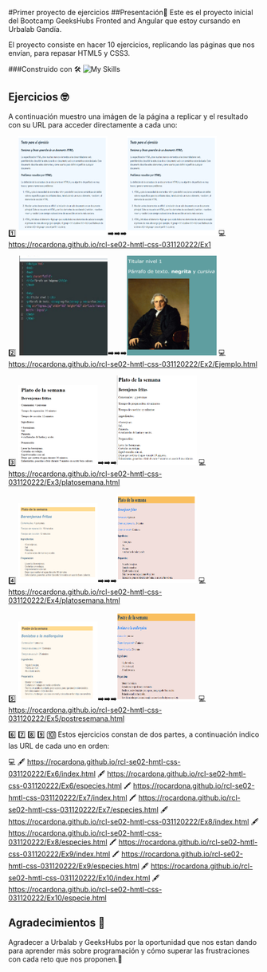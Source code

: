 #Primer proyecto de ejercicios
##Presentación🚀
Este es el proyecto inicial del Bootcamp GeeksHubs Fronted and Angular que estoy cursando en Urbalab Gandía.

El proyecto consiste en hacer 10 ejercicios, replicando las páginas que nos envían, para repasar HTML5 y CSS3.


###Construido con 🛠️
![My Skills](https://skillicons.dev/icons?i=html,css,git)


## Ejercicios 🤓

A continuación muestro una imágen de la página a replicar y el resultado con su URL para acceder directamente a cada uno:

1️⃣
<img src="/imagenesReadme/ejer 1.png" width="180" height="200">➡️➡️➡️<img src="/imagenesReadme/ejer 1.png" width="180" height="200">
💻
https://rocardona.github.io/rcl-se02-hmtl-css-031120222/Ex1

2️⃣
<img src="/imagenesReadme/ejer2.png" width="180" height="200">➡️➡️➡️<img src="/imagenesReadme/mi ejer 2.png" width="180" height="200">
💻
https://rocardona.github.io/rcl-se02-hmtl-css-031120222/Ex2/Ejemplo.html

3️⃣
<img src="/imagenesReadme/ejer 3.png" width="160" height="160">➡️➡️➡️<img src="/imagenesReadme/mi ejer 3.png" width="160" height="180">
💻
https://rocardona.github.io/rcl-se02-hmtl-css-031120222/Ex3/platosemana.html

4️⃣
<img src="/imagenesReadme/ejer 4.png" width="160" height="160">➡️➡️➡️<img src="/imagenesReadme/mi ejer 4.png" width="160" height="180">
💻
https://rocardona.github.io/rcl-se02-hmtl-css-031120222/Ex4/platosemana.html

5️⃣
<img src="/imagenesReadme/ejer 5.png" width="160" height="160">➡️➡️➡️<img src="/imagenesReadme/mi ejer 5.png" width="160" height="180">
💻
https://rocardona.github.io/rcl-se02-hmtl-css-031120222/Ex5/postresemana.html

6️⃣ 7️⃣ 8️⃣ 9️⃣ 🔟 
Estos ejercicios constan de dos partes, a continuación indico las URL de cada uno en orden:

💻
🖋️ https://rocardona.github.io/rcl-se02-hmtl-css-031120222/Ex6/index.html
🖋️ https://rocardona.github.io/rcl-se02-hmtl-css-031120222/Ex6/especies.html
🖍️ https://rocardona.github.io/rcl-se02-hmtl-css-031120222/Ex7/index.html
🖍️ https://rocardona.github.io/rcl-se02-hmtl-css-031120222/Ex7/especies.html
🖋️ https://rocardona.github.io/rcl-se02-hmtl-css-031120222/Ex8/index.html
🖋️ https://rocardona.github.io/rcl-se02-hmtl-css-031120222/Ex8/especies.html
🖍️ https://rocardona.github.io/rcl-se02-hmtl-css-031120222/Ex9/index.html
🖍️ https://rocardona.github.io/rcl-se02-hmtl-css-031120222/Ex9/especies.html
🖋️ https://rocardona.github.io/rcl-se02-hmtl-css-031120222/Ex10/index.html
🖋️ https://rocardona.github.io/rcl-se02-hmtl-css-031120222/Ex10/especie.html

## Agradecimientos 🍻
Agradecer a Urbalab y GeeksHubs por la oportunidad que nos estan dando para aprender más sobre programación y cómo superar las frustraciones con cada reto que nos proponen.🤯